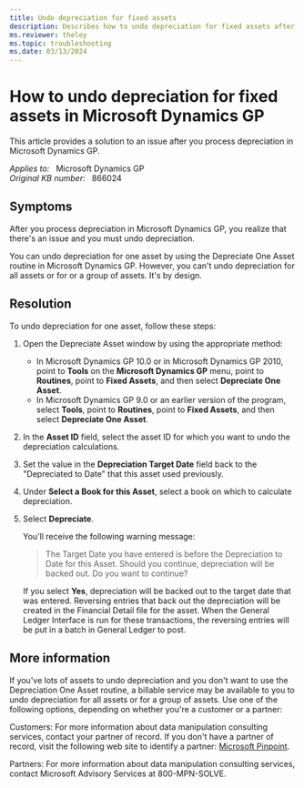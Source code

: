 ```yaml
---
title: Undo depreciation for fixed assets
description: Describes how to undo depreciation for fixed assets after you process depreciation in Microsoft Dynamics GP.
ms.reviewer: theley
ms.topic: troubleshooting
ms.date: 03/13/2024
---
```

# How to undo depreciation for fixed assets in Microsoft Dynamics GP

This article provides a solution to an issue after you process depreciation in Microsoft Dynamics GP.

_Applies to:_ &nbsp; Microsoft Dynamics GP  
_Original KB number:_ &nbsp; 866024

## Symptoms

After you process depreciation in Microsoft Dynamics GP, you realize that there's an issue and you must undo depreciation.

You can undo depreciation for one asset by using the Depreciate One Asset routine in Microsoft Dynamics GP. However, you can't undo depreciation for all assets or for or a group of assets. It's by design.

## Resolution

To undo depreciation for one asset, follow these steps:

1. Open the Depreciate Asset window by using the appropriate method:
   - In Microsoft Dynamics GP 10.0 or in Microsoft Dynamics GP 2010, point to **Tools** on the **Microsoft Dynamics GP** menu, point to **Routines**, point to **Fixed Assets**, and then select **Depreciate One Asset**.
   - In Microsoft Dynamics GP 9.0 or an earlier version of the program, select **Tools**, point to **Routines**, point to **Fixed Assets**, and then select **Depreciate One Asset**.
2. In the **Asset ID** field, select the asset ID for which you want to undo the depreciation calculations.
3. Set the value in the **Depreciation Target Date** field back to the "Depreciated to Date" that this asset used previously.
4. Under **Select a Book for this Asset**, select a book on which to calculate depreciation.
5. Select **Depreciate**.

    You'll receive the following warning message:

    > The Target Date you have entered is before the Depreciation to Date for this Asset. Should you continue, depreciation will be backed out. Do you want to continue?

    If you select **Yes**, depreciation will be backed out to the target date that was entered. Reversing entries that back out the depreciation will be created in the Financial Detail file for the asset. When the General Ledger Interface is run for these transactions, the reversing entries will be put in a batch in General Ledger to post.

## More information

If you've lots of assets to undo depreciation and you don't want to use the Depreciation One Asset routine, a billable service may be available to you to undo depreciation for all assets or for a group of assets. Use one of the following options, depending on whether you're a customer or a partner:

Customers:
For more information about data manipulation consulting services, contact your partner of record. If you don't have a partner of record, visit the following web site to identify a partner: [Microsoft Pinpoint](https://www.microsoft.com/solution-providers/home).

Partners:
For more information about data manipulation consulting services, contact Microsoft Advisory Services at 800-MPN-SOLVE.
